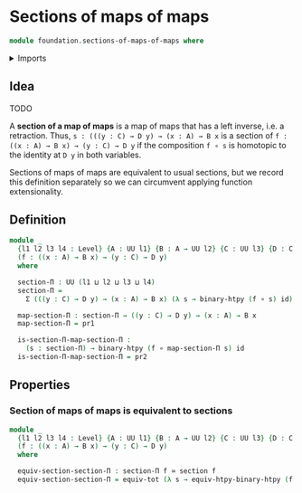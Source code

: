 # Sections of maps of maps

```agda
module foundation.sections-of-maps-of-maps where
```

<details><summary>Imports</summary>

```agda
open import foundation.dependent-pair-types
open import foundation.universe-levels

open import foundation-core.function-types
open import foundation-core.functoriality-dependent-pair-types
open import foundation-core.homotopies
open import foundation-core.sections
open import foundation-core.equivalences
open import foundation.function-extensionality
open import foundation.binary-homotopies
open import foundation-core.whiskering-homotopies
```

</details>

## Idea

TODO

A **section of a map of maps** is a map of maps that has a left inverse, i.e. a
retraction. Thus, `s : (((y : C) → D y) → (x : A) → B x` is a section of
`f : ((x : A) → B x) → (y : C) → D y` if the composition `f ∘ s` is homotopic to
the identity at `D y` in both variables.

Sections of maps of maps are equivalent to usual sections, but we record this
definition separately so we can circumvent applying function extensionality.

## Definition

```agda
module _
  {l1 l2 l3 l4 : Level} {A : UU l1} {B : A → UU l2} {C : UU l3} {D : C → UU l4}
  (f : ((x : A) → B x) → (y : C) → D y)
  where

  section-Π : UU (l1 ⊔ l2 ⊔ l3 ⊔ l4)
  section-Π =
    Σ (((y : C) → D y) → (x : A) → B x) (λ s → binary-htpy (f ∘ s) id)

  map-section-Π : section-Π → ((y : C) → D y) → (x : A) → B x
  map-section-Π = pr1

  is-section-Π-map-section-Π :
    (s : section-Π) → binary-htpy (f ∘ map-section-Π s) id
  is-section-Π-map-section-Π = pr2
```

## Properties

### Section of maps of maps is equivalent to sections

```agda
module _
  {l1 l2 l3 l4 : Level} {A : UU l1} {B : A → UU l2} {C : UU l3} {D : C → UU l4}
  (f : ((x : A) → B x) → (y : C) → D y)
  where

  equiv-section-section-Π : section-Π f ≃ section f
  equiv-section-section-Π = equiv-tot (λ s → equiv-htpy-binary-htpy (f ∘ s) id)
```
